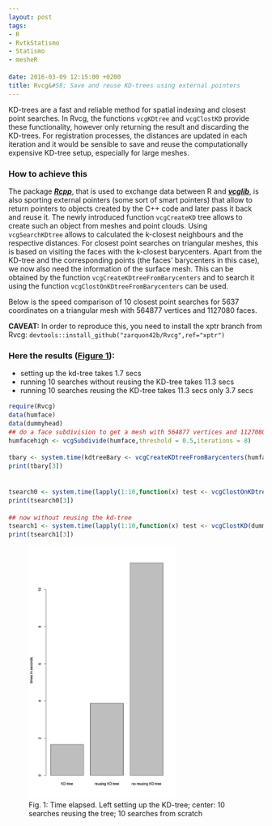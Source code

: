 ```yaml
---
layout: post
tags: 
- R 
- RvtkStatismo
- Statismo
- mesheR

date: 2016-03-09 12:15:00 +0200
title: Rvcg&#58; Save and reuse KD-trees using external pointers
---
```


KD-trees are a fast and reliable method for spatial indexing and closest point searches. In Rvcg, the functions ```vcgKDtree``` and ```vcgClostKD``` provide these functionality, however only returning the result and discarding the KD-trees. For registration processes, the distances are updated in each iteration and it would be sensible to save and reuse the computationally expensive KD-tree setup, especially for large meshes. 

### How to achieve this

The package ***[Rcpp](https://cran.r-project.org/package=Rcpp)***, that is used to exchange data between R and ***[vcglib](http://vcg.isti.cnr.it/vcglib/)***, is also sporting external pointers (some sort of smart pointers) that allow to return pointers to objects created by the C++ code and later pass it back and reuse it.
The newly introduced function ```vcgCreateKD``` tree allows to create such an object from meshes and point clouds. Using ```vcgSearchKDtree``` allows to calculated the k-closest neighbours and the respective distances. 
For closest point searches on triangular meshes, this is based on visiting the faces with the k-closest barycenters. Apart from the KD-tree and the corresponding points (the faces' barycenters in this case), we now also need the information of the surface mesh. This can be obtained by the function ```vcgCreateKDtreeFromBarycenters``` and to search it using the function ```vcgClostOnKDtreeFromBarycenters``` can be used.

Below is the speed comparison of  10 closest point searches for 5637 coordinates on a triangular mesh with 564877 vertices and 1127080 faces.

**CAVEAT:** In order to reproduce this, you need to install the xptr branch from Rvcg: ```devtools::install_github("zarquon42b/Rvcg",ref="xptr")```

### Here the results (<a href="#Fig1">Figure 1</a>):

* setting up the kd-tree takes 1.7 secs
* running 10 searches without reusing the KD-tree takes 11.3 secs
* running 10 searches reusing the KD-tree takes 11.3 secs only 3.7 secs


```r
require(Rvcg)
data(humface)
data(dummyhead)
## do a face subdivision to get a mesh with 564877 vertices and 1127080 faces
humfacehigh <- vcgSubdivide(humface,threshold = 0.5,iterations = 8)

tbary <- system.time(kdtreeBary <- vcgCreateKDtreeFromBarycenters(humfacehigh))
print(tbary[3])


tsearch0 <- system.time(lapply(1:10,function(x) test <- vcgClostOnKDtreeFromBarycenters(kdtreeBary,dummyhead.mesh,threads=parallel::detectCores())))
print(tsearch0[3])

## now without reusing the kd-tree
tsearch1 <- system.time(lapply(1:10,function(x) test <- vcgClostKD(dummyhead.mesh,humfacehigh,threads=parallel::detectCores())))
print(tsearch1[3])

```

<a id="Fig1"></a>
<figure class="center">
    <img rel="zoom" src="/resources/images/kmeansbarplot.svg" alt="example 1" height="500" >    
    <figcaption>Fig. 1: Time elapsed. Left setting up the KD-tree; center: 10 searches reusing the tree; 10 searches from scratch</figcaption>

</figure> 
